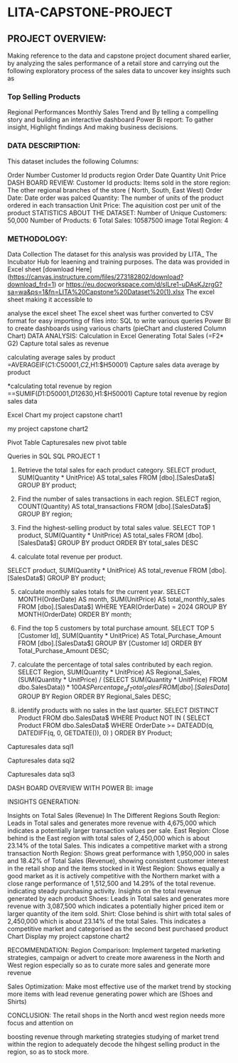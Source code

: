 # LITA-CAPSTONE-PROJECT


## PROJECT OVERVIEW:
Making reference to the data and capstone project document shared earlier, by analyzing the sales performance of a retail store and carrying out the following exploratory process of the sales data to uncover key insights such as

### Top Selling Products
Regional Performances
Monthly Sales Trend and By telling a compelling story and building an interactive dashboard Power Bi report: To gather insight, Highlight findings And making business decisions.

### DATA DESCRIPTION:
This dataset includes the following Columns:

Order Number
Customer Id
products
region
Order Date
Quantity
Unit Price
DASH BOARD REVIEW:
Customer Id
products: Items sold in the store
region: The other regional branches of the store ( North, South, East West)
Order Date: Date order was palced
Quantity: The number of units of the product ordered in each transaction
Unit Price: The aquisition cost per unit of the product
STATISTICS ABOUT THE DATASET:
Number of Unique Customers: 50,000 Number of Products: 6 Total Sales: 10587500 image Total Region: 4

### METHODOLOGY:
Data Collection
The dataset for this analysis was provided by LITA_ The Incubator Hub for leaening and training purposes. The data was provided in Excel sheet [download Here] (https://canvas.instructure.com/files/273182802/download?download_frd=1) or https://eu.docworkspace.com/d/sILre1-uDAsKJzrgG?sa=wa&ps=1&fn=LITA%20Capstone%20Dataset%20(1).xlsx The excel sheet making it accessible to

analyse the excel sheet The excel sheet was further converted to CSV format for easy importing of files into:
SQL to write various queries
Power BI to create dashboards using various charts (pieChart and clustered Column Chart)
DATA ANALYSIS:
Calculation in Excel
Generating Total Sales (=F2* G2) Capture total sales as revenue

calculating average sales by product  =AVERAGEIF($C1:$C50001,$C2,$H1:$H50001) Capture sales data average by product

*calculating total revenue by region  ==SUMIF($D1:$D50001,$D12630,$H1:$H50001) Capture total revenue by region sales data

Excel Chart
my project capstone chart1

my project capstone chart2

Pivot Table
Capturesales new pivot table

Queries in SQL
SQL
PROJECT 1

1.	Retrieve the total sales for each product category.
SELECT product, SUM(Quantity * UnitPrice) AS total_sales
FROM [dbo].[SalesData$]
GROUP BY product;

2.	Find the number of sales transactions in each region.
SELECT region, COUNT(Quantity) AS total_transactions
FROM [dbo].[SalesData$]
GROUP BY region;

3.	Find the highest-selling product by total sales value.
SELECT TOP 1 product, SUM(Quantity * UnitPrice) AS total_sales
FROM [dbo].[SalesData$]
GROUP BY product
ORDER BY total_sales DESC

4.	calculate total revenue per product.

SELECT product, SUM(Quantity * UnitPrice) AS total_revenue
FROM [dbo].[SalesData$]
GROUP BY product;

5.	calculate monthly sales totals for the current year.
SELECT 
    MONTH(OrderDate) AS month,
    SUM(UnitPrice) AS total_monthly_sales
FROM 
    [dbo].[SalesData$]
WHERE 
   YEAR(OrderDate) = 2024
GROUP BY 
    MONTH(OrderDate)
ORDER BY 
    month;

6.	Find the top 5 customers by total purchase amount.
SELECT TOP 5 
    [Customer Id], 
    SUM(Quantity * UnitPrice) AS Total_Purchase_Amount
FROM 
    [dbo].[SalesData$]
GROUP BY 
   [Customer Id]
ORDER BY 
Total_Purchase_Amount DESC;

7.	calculate the percentage of total sales contributed by each region.
SELECT 
Region,
  SUM(Quantity * UnitPrice) AS Regional_Sales,
  (SUM(Quantity * UnitPrice) / 
    (SELECT SUM(Quantity * UnitPrice) FROM dbo.SalesData$)) * 100 
    AS Percentage_of_Total_Sales
FROM 
    [dbo].[SalesData$]
GROUP BY 
    Region
ORDER BY 
    Regional_Sales DESC;

8.	identify products with no sales in the last quarter.
SELECT 
    DISTINCT Product
FROM 
    dbo.SalesData$
WHERE 
    Product NOT IN (
      SELECT 
         Product
      FROM 
           dbo.SalesData$
        WHERE 
            OrderDate >= DATEADD(q, DATEDIFF(q, 0, GETDATE()), 0)
    )
ORDER BY 
    Product;
  	

Capturesales data sql1

Capturesales data sql2

Capturesales data sql3

DASH BOARD OVERVIEW WITH POWER BI:
image

INSIGHTS GENERATION:

Insights on Total Sales (Revenue) In The Different Regions
South Region: Leads in Total sales and generates more revenue with 4,675,000 which indicates a potentially larger transaction values per sale.
East Region: Close behind is the East region with total sales of 2,450,000 which is about 23.14% of the total Sales. This indicates a competitive market with a strong transaction
North Region: Shows great performance with 1,950,000 in sales and 18.42% of Total Sales (Revenue), showing consistent customer interest in the retail shop and the items stocked in it
West Region: Shows equally a good market as it is actively competitive with the Northern market with a close range performance of 1,512,500 and 14.29% of the total revenue. indicating steady purchasing activity.
Insights on the total revenue generated by each product
Shoes: Leads in Total sales and generates more revenue with 3,087,500 which indicates a potentially higher priced item or larger quantity of the item sold.
Shirt: Close behind is shirt with total sales of 2,450,000 which is about 23.14% of the total Sales. This indicates a competitive market and categorised as the second best purchased product
Chart Display my project capstone chart2

RECOMMENDATION:
Region Comparison: Implement targeted marketing strategies, campaign or advert to create more awareness in the North and West region especially so as to curate more sales and generate more revenue

Sales Optimization: Make most effective use of the market trend by stocking more items with lead revenue generating power which are (Shoes and Shirts)

CONCLUSION:
The retail shops in the North ancd west region needs more focus and attention on

boosting revenue through marketing strategies
studying of market trend within the region to adequately decode the hihgest selling product in the region, so as to stock more.
